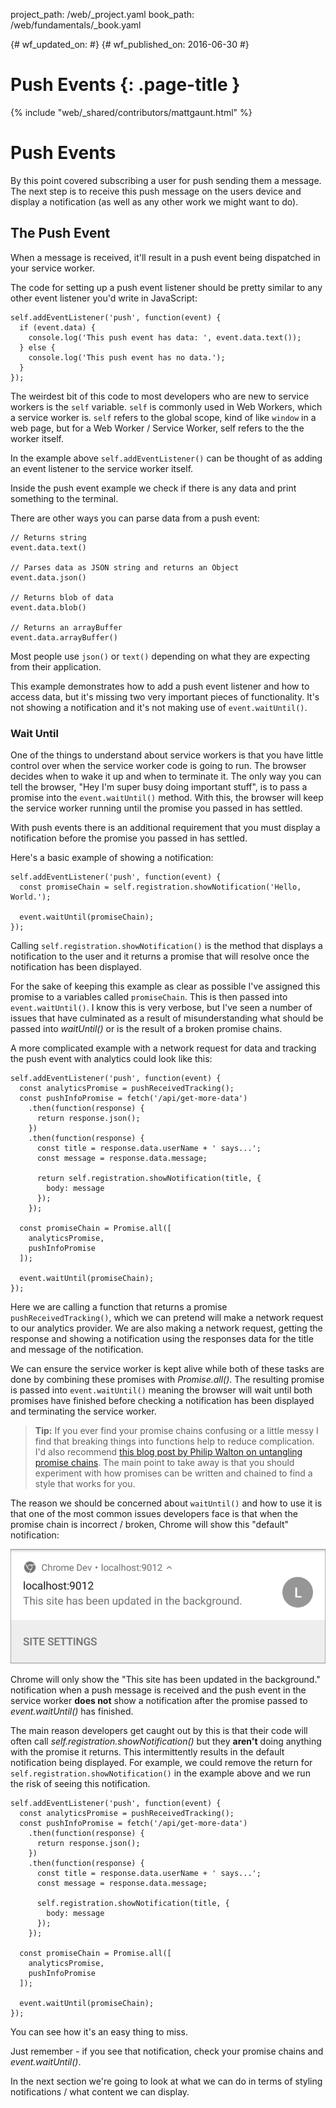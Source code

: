 project_path: /web/_project.yaml
book_path: /web/fundamentals/_book.yaml

{# wf_updated_on:  #}
{# wf_published_on: 2016-06-30 #}

# Push Events {: .page-title }

{% include "web/_shared/contributors/mattgaunt.html" %}

# Push Events

By this point covered subscribing a user for push sending them a message. The next step is to receive
 this push message on the users device and display a notification (as well as any other work we might
 want to do).

## The Push Event

When a message is received, it'll result in a push event being dispatched in your service worker.

The code for setting up a push event listener should be pretty similar to any other event listener
 you'd write in JavaScript:


    self.addEventListener('push', function(event) {
      if (event.data) {
        console.log('This push event has data: ', event.data.text());
      } else {
        console.log('This push event has no data.');
      }
    });


The weirdest bit of this code to most developers who are new to service workers is the `self`
 variable. `self` is commonly used in Web Workers, which a service worker is. `self` refers to the
 global scope, kind of like `window` in a web page, but for a Web Worker / Service Worker, self
 refers to the the worker itself.

In the example above `self.addEventListener()` can be thought of as adding an event listener to the
 service worker itself.

Inside the push event example we check if there is any data and print something to the terminal.

There are other ways you can parse data from a push event:


    // Returns string
    event.data.text()
    
    // Parses data as JSON string and returns an Object
    event.data.json()
    
    // Returns blob of data
    event.data.blob()
    
    // Returns an arrayBuffer
    event.data.arrayBuffer()


Most people use `json()` or `text()` depending on what they are expecting from their application.

This example demonstrates how to add a push event listener and how to access data, but it's missing
 two very important pieces of functionality. It's not showing a notification and it's not making use
 of `event.waitUntil()`.

### Wait Until

One of the things to understand about service workers is that you have little control over when the
 service worker code is going to run. The browser decides when to wake it up and when to terminate
 it. The only way you can tell the browser, "Hey I'm super busy doing important stuff", is to pass a
 promise into the `event.waitUntil()` method. With this, the browser will keep the service worker
 running until the promise you passed in has settled.

With push events there is an additional requirement that you must display a notification before the
 promise you passed in has settled.

Here's a basic example of showing a notification:


    self.addEventListener('push', function(event) {
      const promiseChain = self.registration.showNotification('Hello, World.');
      
      event.waitUntil(promiseChain);
    });


Calling `self.registration.showNotification()` is the method that displays a notification to the user
 and it returns a promise that will resolve once the notification has been displayed.

For the sake of keeping this example as clear as possible I've assigned this promise to a variables
 called `promiseChain`. This is then passed into `event.waitUntil()`. I know this is very verbose,
 but I've seen a number of issues that have culminated as a result of misunderstanding what should be
 passed into *waitUntil()* or is the result of a broken promise chains.

A more complicated example with a network request for data and tracking the push event with analytics
 could look like this:


    self.addEventListener('push', function(event) {
      const analyticsPromise = pushReceivedTracking();
      const pushInfoPromise = fetch('/api/get-more-data')
        .then(function(response) {
          return response.json();
        })
        .then(function(response) {
          const title = response.data.userName + ' says...';
          const message = response.data.message;
    
          return self.registration.showNotification(title, {
            body: message
          });
        });
    
      const promiseChain = Promise.all([
        analyticsPromise,
        pushInfoPromise
      ]);
    
      event.waitUntil(promiseChain);
    });


Here we are calling a function that returns a promise `pushReceivedTracking()`, which we can pretend
 will make a network request to our analytics provider.
We are also making a network request, getting the response and showing a
notification using the responses data for the title and message of the notification.

We can ensure the service worker is kept alive while both of these tasks are done by combining these
 promises with *Promise.all()*. The resulting promise is passed into `event.waitUntil()` meaning the
 browser will wait until both promises have finished before checking a notification has been
 displayed and terminating the service worker.

> **Tip:** If you ever find your promise chains confusing or a little messy
> I find that breaking things into functions help to reduce complication.
> I'd also recommend
> [this blog post by Philip Walton on untangling promise
 chains](https://philipwalton.com/articles/untangling-deeply-nested-promise-chains/).
> The main point to take away is that you should experiment with how promises can be written and
 chained to find a style that works for you.

The reason we should be concerned about `waitUntil()` and how to use it is that one of the most
 common issues developers face is that when the promise chain is incorrect / broken, Chrome will show
 this "default" notification:

![An Image of the default notification in Chrome](./images/default-notification-mobile.png)

Chrome will only show the "This site has been updated in the background." notification when a push
 message is received and the push event in the service worker **does not** show a notification after
 the promise passed to *event.waitUntil()* has finished.

The main reason developers get caught out by this is that their code will
often call *self.registration.showNotification()* but they **aren't** doing
anything with the promise it returns. This intermittently results in the default notification being
 displayed. For example, we could remove the return for `self.registration.showNotification()` in the
 example above and we run the risk of seeing this notification.


    self.addEventListener('push', function(event) {
      const analyticsPromise = pushReceivedTracking();
      const pushInfoPromise = fetch('/api/get-more-data')
        .then(function(response) {
          return response.json();
        })
        .then(function(response) {
          const title = response.data.userName + ' says...';
          const message = response.data.message;
    
          self.registration.showNotification(title, {
            body: message
          });
        });
    
      const promiseChain = Promise.all([
        analyticsPromise,
        pushInfoPromise
      ]);
    
      event.waitUntil(promiseChain);
    });


You can see how it's an easy thing to miss.

Just remember - if you see that notification, check your promise chains and *event.waitUntil()*.

In the next section we're going to look at what we can do in terms of styling notifications / what
 content we can display.
